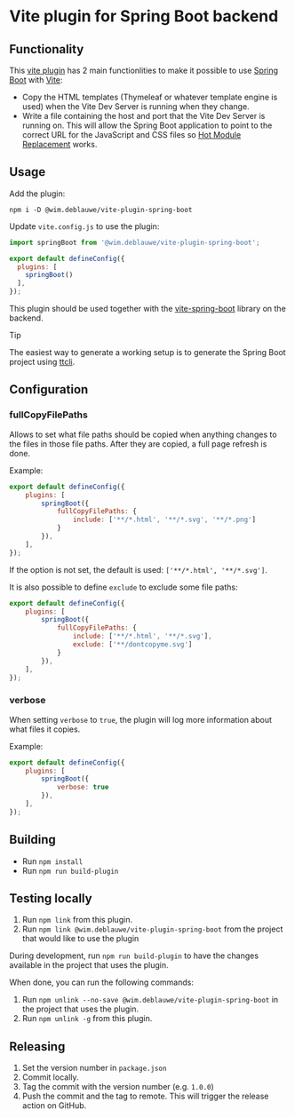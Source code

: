 # Vite plugin for Spring Boot backend

## Functionality

This [vite plugin](https://vitejs.dev/guide/api-plugin) has 2 main functionlities to make it possible to use [Spring Boot](https://spring.io/projects/spring-boot) with [Vite](https://vitejs.dev/):

* Copy the HTML templates (Thymeleaf or whatever template engine is used) when the Vite Dev Server is running when they change.
* Write a file containing the host and port that the Vite Dev Server is running on. This will allow the Spring Boot application to point to the correct URL for the JavaScript and CSS files so [Hot Module Replacement](https://vitejs.dev/guide/features.html#hot-module-replacement) works.

## Usage

Add the plugin:

```
npm i -D @wim.deblauwe/vite-plugin-spring-boot
```

Update `vite.config.js` to use the plugin:

```js
import springBoot from '@wim.deblauwe/vite-plugin-spring-boot';

export default defineConfig({
  plugins: [
    springBoot()
  ],
});
```

This plugin should be used together with
the [vite-spring-boot](https://github.com/wimdeblauwe/vite-spring-boot)
library on the backend.

> [!TIP]
> The easiest way to generate a working setup is to generate the Spring Boot project
> using [ttcli](https://github.com/wimdeblauwe/ttcli).

## Configuration

### fullCopyFilePaths

Allows to set what file paths should be copied when anything changes to the files in those file paths.
After they are copied, a full page refresh is done.

Example:

```js
export default defineConfig({
    plugins: [
        springBoot({
            fullCopyFilePaths: {
                include: ['**/*.html', '**/*.svg', '**/*.png']
            }
        }),
    ],
});
```

If the option is not set, the default is used: `['**/*.html', '**/*.svg']`.

It is also possible to define `exclude` to exclude some file paths:

```js
export default defineConfig({
    plugins: [
        springBoot({
            fullCopyFilePaths: {
                include: ['**/*.html', '**/*.svg'],
                exclude: ['**/dontcopyme.svg']
            }
        }),
    ],
});
```

### verbose

When setting `verbose` to `true`, the plugin will log more information about what files it copies.

Example:

```js
export default defineConfig({
    plugins: [
        springBoot({
            verbose: true
        }),
    ],
});
```

## Building

* Run `npm install`
* Run `npm run build-plugin`

## Testing locally

1. Run `npm link` from this plugin.
2. Run `npm link @wim.deblauwe/vite-plugin-spring-boot` from the project that would like to use the plugin

During development, run `npm run build-plugin` to have the changes available in the project that uses the plugin.

When done, you can run the following commands:

1. Run `npm unlink --no-save @wim.deblauwe/vite-plugin-spring-boot` in the project that uses the plugin.
2. Run `npm unlink -g` from this plugin.

## Releasing

1. Set the version number in `package.json`
2. Commit locally.
3. Tag the commit with the version number (e.g. `1.0.0`)
4. Push the commit and the tag to remote. This will trigger the release action on GitHub.